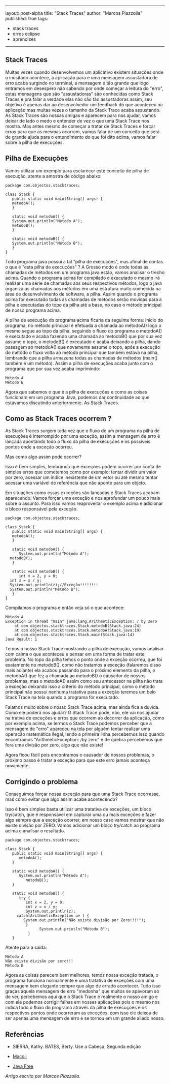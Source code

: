 <head>
<meta http-equiv="Content-Type" content="text/html; charset=<$Encoding$>"/>
</head>

---
layout: post-alpha
title: "Stack Traces"
author: "Marcos Piazzolla"
published: true
tags:
- stack traces
- erros eclipse 
- aprendizes
---

## Stack Traces

Muitas vezes quando desenvolvemos um aplicativo existem situações onde o inusitado acontece, a aplicação para e uma
mensagem assustadora de erro acaba surgindo no terminal, a mensagem é tão grande que logo entramos em desespero não 
sabendo por onde começar a leitura do "erro", estas mensagens que são "assustadoras" são conhecidas como Stack Traces e
pra falar a verdade elas não são tão assustadoras assim, seu objetivo é apenas dar ao desenvolvedor um feedback do que 
aconteceu na aplicação mas muitas vezes o tamanho da Stack Trace acaba assustando. As Stack Traces são nossas amigas e
aparecem para nos ajudar, vamos deixar de lado o medo e entender de vez o que uma Stack Trace nos mostra.
Mas antes mesmo de começar a tratar de Stack Traces e forçar erros para que as mesmas ocorram, vamos falar de um 
conceito que será de grande ajuda para o entendimento do que foi dito acima, vamos falar sobre a pilha de execuções.
	
## Pilha de Execuções 

Vamos utilizar um exemplo para esclarecer este conceito de pilha de execução, atente a amostra de código abaixo:

    package com.objectos.stacktraces;  
	
    class Stack {
       public static void main(String[] args) {
       metodoA();
       }

       static void metodoA() {
       System.out.println("Método A");
       metodoB();
       }

       static void metodoB() {
       System.out.println("Método B");
       }
    }

Todo programa java possui a tal "pilha de execuções", mas afinal de contas o que é "esta pilha de execuções" ? A Grosso
modo é onde todas as chamadas de métodos em um programa java estão, vamos analisar o trecho acima. 
Quando o programa acima for compilado e executado o mesmo irá realizar uma série de chamadas aos seus respectivos
métodos, logo o java organiza as chamadas aos métodos em uma estrutura muito conhecida na área de desenvolvimento de
software, a pilha. Assim quando o programa acima for executado todas as chamadas de métodos serão movidas para a pilha e
executadas do topo da pilha até a base, no caso o método principal de nosso programa acima.

A pilha de execução do programa acima ficaria da seguinte forma:
Inicio do programa, no método principal é efetuada a chamada ao métodoA() logo o mesmo segue ao topo da pilha, seguindo
o fluxo do programa o metodoA() é executado e acaba fazendo uma chamada ao metodoB() que por sua vez assume o topo, o
metodoB() é executado e acaba deixando a pilha, dando passagem ao metodoA() que novamente assume o topo, após a execução
do método o fluxo volta ao método principal que também estava na pilha, lembrando que a pilha armazena todas as chamadas
de métodos (main() também é um método). Assim a pilha de execuções acaba junto com o programa que por sua vez acaba
imprimindo:

    Método A
    Método B

Agora que sabemos o que é a pilha de execuções e como as coisas funcionam em um programa Java, podemos dar continuidade
ao que estávamos discutindo anteriormente. As Stack Traces.

## Como as Stack Traces ocorrem ?

As Stack Traces surgem toda vez que o fluxo de um programa na pilha de execuções é interrompido por uma exceção, assim a
mensagem de erro é lançada apontando todo o fluxo da pilha de execuções e os possíveis pontos onde a exceção ocorreu. 

Mas como algo assim pode ocorrer?

Isso é bem simples, lembrando que exceções podem ocorrer por conta de simples erros que cometemos como por exemplo:
tentar dividir um valor por zero, acessar um índice inexistente de um vetor ou até mesmo tentar acessar uma variável de
referência que não aponte para um objeto.

Em situações como essas exceções são lançadas e Stack Traces acabam aparecendo.
Vamos forçar uma exceção e nos aprofundar um pouco mais sobre o assunto. Para isso vamos reaproveitar o exemplo acima e
adicionar o bloco responsável pela exceção.

    package com.objectos.stacktraces;

    class Stack {
       public static void main(String[] args) {
       metodoA();
       }

       static void metodoA() {
          System.out.println("Método A");
	  metodoB();
       } 

       static void metodoB() {
          int x = 2, y = 0;
	  int z = x / y;
	  System.out.println(z);//Exceção!!!!!!!!
	  System.out.println("Método B");
       }
    }

Compilamos o programa e então veja só o que acontece:

    Método A
    Exception in thread "main" java.lang.ArithmeticException: / by zero
        at com.objectos.stacktraces.Stack.metodoB(Stack.java:24)
        at com.objectos.stacktraces.Stack.metodoA(Stack.java:19)
        at com.objectos.stacktraces.Stack.main(Stack.java:14)
    Java Result: 1
	
Temos o nosso Stack Trace mostrando a pilha de execução, vamos analisar com calma o que aconteceu e pensar em uma forma
de tratar este problema.
No topo da pilha temos o ponto onde a exceção ocorreu, que foi exatamente no metodoB(), como não tratamos a exceção
(falaremos disso mais adiante) ela acabou passando para o próximo elemento da pilha, o metodoA() que fez a chamada ao
metodoB() o causador de nossos problemas, mas o metodoA() assim como seu antecessor na pilha não trata a exceção
deixando isso a critério do método principal, como o método principal não possui nenhuma tratativa para a exceção
teremos um belo Stack Trace na tela quando o programa for executado.

Falamos muito sobre o nosso Stack Trace acima, mas ainda fica a duvida. Como ele poderá nos ajudar?
O Stack Trace pode, não, ele vai nos ajudar na trativa de exceções e erros que ocorrem ao decorrer da aplicação, como
por exemplo acima, se lermos o Stack Trace podemos perceber que a mensagem de "erro" apareceu na tela por alguém tentar
realizar uma operação matemática ilegal, lendo a primeira linha percebemos isso quando encontramos "ArithmeticException:
/by zero" e de quebra percebemos que fora uma divisão por zero, algo que não existe!

Agora ficou fácil pois encontramos o causador de nossos problemas, o próximo passo é tratar a exceção para que este erro
jamais aconteça novamente.
	
## Corrigindo o problema 

Conseguimos forçar nossa exceção para que uma Stack Trace ocorresse, mas como evitar que algo assim acabe acontecendo?

Isso é bem simples basta utilizar uma tratativa de exceções, um bloco try/catch, que é responsável em capturar uma ou
mais exceções e fazer algo sempre que a exceção ocorrer, em nosso caso vamos mostrar que não existe divisão por ZERO. 
Vamos adicionar um bloco try/catch ao programa acima e analisar o resultado.

    package com.objectos.stacktraces;

    class Stack {
       public static void main(String[] args) {
          metodoA();
       }

       static void metodoA() {
          System.out.println("Método A");
             metodoB();
       }

       static void metodoB() {
          try {		
             int x = 2, y = 0;
             int z = x / y;
             System.out.println(z);
	     catch(ArithmeticException ae ) {
	        System.out.println("Não existe divisão por Zero!!!!");
             }
                   System.out.println("Método B");
              }
       }

Atente para a saída:

    Método A
    Não existe divisão por zero!!!
    Método B
	
Agora as coisas parecem bem melhores, temos nossa exceção tratada, o programa funciona normalmente e uma tratativa de
exceções com uma mensagem bem elegante sempre que algo de errado acontecer. Tudo isso graças aquela mensagem de erro
"medonha" que muitos se apavoram só de ver, percebemos aqui que o Stack Trace é realmente o nosso amigo e com ele
podemos corrigir falhas em nossas aplicações pois o mesmo nos indica todo o fluxo do programa através da pilha de
execuções e os respectivos pontos onde ocorreram as exceções, com isso ele deixou de ser apenas uma mensagem de erro e 
se tornou em um grande aliado nosso.

## Referências

* SIERRA, Kathy. BATES, Berty. Use a Cabeça, Segunda edição

* [Macoli](http://macoli.wordpress.com/2010/02/20/noobs-e-stacktraces/)

* [Java Free](http://javafree.uol.com.br/topic-882405-FAQ-Stack-Trace.html)

*Artigo escrito por Marcos Piazzolla.*		
